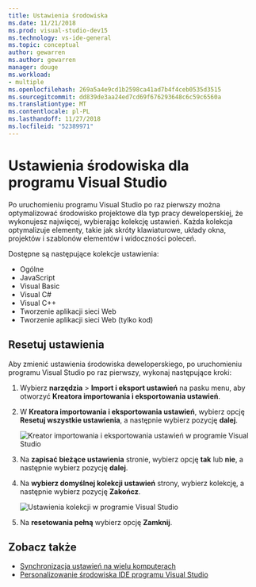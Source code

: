 ```yaml
---
title: Ustawienia środowiska
ms.date: 11/21/2018
ms.prod: visual-studio-dev15
ms.technology: vs-ide-general
ms.topic: conceptual
author: gewarren
ms.author: gewarren
manager: douge
ms.workload:
- multiple
ms.openlocfilehash: 269a5a4e9cd1b2598ca41ad7b4f4ceb0535d3515
ms.sourcegitcommit: dd839de3aa24ed7cd69f676293648c6c59c6560a
ms.translationtype: MT
ms.contentlocale: pl-PL
ms.lasthandoff: 11/27/2018
ms.locfileid: "52389971"
---
```

# <a name="environment-settings-for-visual-studio"></a>Ustawienia środowiska dla programu Visual Studio

Po uruchomieniu programu Visual Studio po raz pierwszy można optymalizować środowisko projektowe dla typ pracy deweloperskiej, że wykonujesz najwięcej, wybierając kolekcję ustawień. Każda kolekcja optymalizuje elementy, takie jak skróty klawiaturowe, układy okna, projektów i szablonów elementów i widoczności poleceń.

Dostępne są następujące kolekcje ustawienia:

- Ogólne
- JavaScript
- Visual Basic
- Visual C#
- Visual C++
- Tworzenie aplikacji sieci Web
- Tworzenie aplikacji sieci Web (tylko kod)

## <a name="reset-settings"></a>Resetuj ustawienia

Aby zmienić ustawienia środowiska deweloperskiego, po uruchomieniu programu Visual Studio po raz pierwszy, wykonaj następujące kroki:

1. Wybierz **narzędzia** > **Import i eksport ustawień** na pasku menu, aby otworzyć **Kreatora importowania i eksportowania ustawień**.

1. W **Kreatora importowania i eksportowania ustawień**, wybierz opcję **Resetuj wszystkie ustawienia**, a następnie wybierz pozycję **dalej**.

   ![Kreator importowania i eksportowania ustawień w programie Visual Studio](media/reset-all-settings.png)

1. Na **zapisać bieżące ustawienia** stronie, wybierz opcję **tak** lub **nie**, a następnie wybierz pozycję **dalej**.

1. Na **wybierz domyślnej kolekcji ustawień** strony, wybierz kolekcję, a następnie wybierz pozycję **Zakończ**.

   ![Ustawienia kolekcji w programie Visual Studio](media/settings-collections.png)

1. Na **resetowania pełną** wybierz opcję **Zamknij**.

## <a name="see-also"></a>Zobacz także

- [Synchronizacja ustawień na wielu komputerach](synchronized-settings-in-visual-studio.md)
- [Personalizowanie środowiska IDE programu Visual Studio](personalizing-the-visual-studio-ide.md)